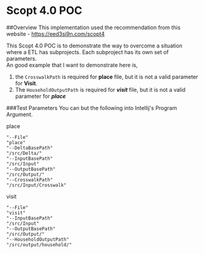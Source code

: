 # Scopt 4.0 POC

##Overview
This implementation used the recommendation from this website - https://eed3si9n.com/scopt4 <br>

This Scopt 4.0 POC is to demonstrate the way to overcome a situation where a ETL has subprojects.  Each subproject has its own set of parameters.  <br>
An good example that I want to demonstrate here is,
1. the `CrosswalkPath` is required for **place** file, but it is not a valid parameter for **Visit**.
2. The `HouseholdOutputPath` is required for ***visit*** file, but it is not a valid parameter for ***place***

###Test Parameters
You can but the following into Intellij's Program Argument.

place
```
"--File"
"place"
"--DeltaBasePath"
"/src/Delta/"
"--InputBasePath"
"/src/Input"
"--OutputBasePath"
"/src/Output/"
"--CrosswalkPath"
"/src/Input/Crosswalk"
```

visit
```
"--File"
"visit"
"--InputBasePath"
"/src/Input"
"--OutputBasePath"
"/src/Output/"
"--HouseholdOutputPath"
"/src/output/household/"
```